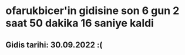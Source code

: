 # ofarukbicer'in gidisine son 6 gun 2 saat 50 dakika 16 saniye kaldi

## Gidis tarihi: 30.09.2022 :(